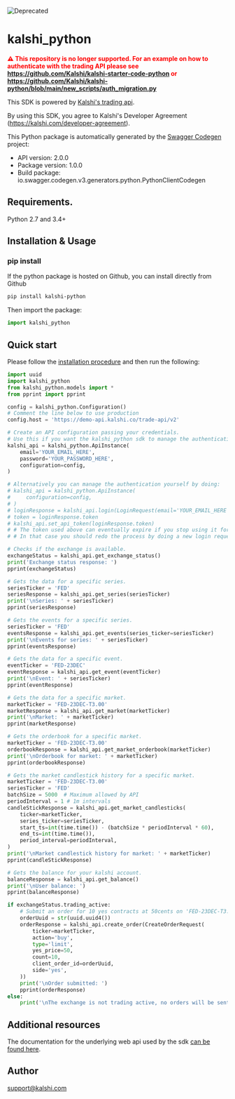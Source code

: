 ![Deprecated](https://img.shields.io/badge/status-deprecated-red)

# kalshi_python
<span style="color: red; font-weight: bold;">⚠️ This repository is no longer supported. For an example on how to authenticate with the trading API please see https://github.com/Kalshi/kalshi-starter-code-python or https://github.com/Kalshi/kalshi-python/blob/main/new_scripts/auth_migration.py </span>

This SDK is powered by [Kalshi's trading api](https://trading-api.readme.io). 

By using this SDK, you agree to Kalshi's Developer Agreement (https://kalshi.com/developer-agreement).

This Python package is automatically generated by the [Swagger Codegen](https://github.com/swagger-api/swagger-codegen) project:

- API version: 2.0.0
- Package version: 1.0.0
- Build package: io.swagger.codegen.v3.generators.python.PythonClientCodegen

## Requirements.

Python 2.7 and 3.4+

## Installation & Usage

### pip install

If the python package is hosted on Github, you can install directly from Github

```sh
pip install kalshi-python
```

Then import the package:
```python
import kalshi_python 
```

## Quick start

Please follow the [installation procedure](#installation--usage) and then run the following:

```python
import uuid
import kalshi_python
from kalshi_python.models import *
from pprint import pprint

config = kalshi_python.Configuration()
# Comment the line below to use production
config.host = 'https://demo-api.kalshi.co/trade-api/v2'

# Create an API configuration passing your credentials.
# Use this if you want the kalshi_python sdk to manage the authentication for you.
kalshi_api = kalshi_python.ApiInstance(
    email='YOUR_EMAIL_HERE',
    password='YOUR_PASSWORD_HERE',
    configuration=config,
)

# Alternatively you can manage the authentication yourself by doing:
# kalshi_api = kalshi_python.ApiInstance(
#     configuration=config,
# )
# loginResponse = kalshi_api.login(LoginRequest(email='YOUR_EMAIL_HERE', password='YOUR_PASSWORD_HERE'))
# token = loginResponse.token
# kalshi_api.set_api_token(loginResponse.token)
# # The token used above can eventually expire if you stop using it for more than 30 minutes.
# # In that case you should redo the process by doing a new login request and setting the api token again in the same way.

# Checks if the exchange is available.
exchangeStatus = kalshi_api.get_exchange_status()
print('Exchange status response: ')
pprint(exchangeStatus)

# Gets the data for a specific series.
seriesTicker = 'FED'
seriesResponse = kalshi_api.get_series(seriesTicker)
print('\nSeries: ' + seriesTicker)
pprint(seriesResponse)

# Gets the events for a specific series.
seriesTicker = 'FED'
eventsResponse = kalshi_api.get_events(series_ticker=seriesTicker)
print('\nEvents for series: ' + seriesTicker)
pprint(eventsResponse)

# Gets the data for a specific event.
eventTicker = 'FED-23DEC'
eventResponse = kalshi_api.get_event(eventTicker)
print('\nEvent: ' + seriesTicker)
pprint(eventResponse)

# Gets the data for a specific market.
marketTicker = 'FED-23DEC-T3.00'
marketResponse = kalshi_api.get_market(marketTicker)
print('\nMarket: ' + marketTicker)
pprint(marketResponse)

# Gets the orderbook for a specific market.
marketTicker = 'FED-23DEC-T3.00'
orderbookResponse = kalshi_api.get_market_orderbook(marketTicker)
print('\nOrderbook for market: ' + marketTicker)
pprint(orderbookResponse)

# Gets the market candlestick history for a specific market.
marketTicker = 'FED-23DEC-T3.00'
seriesTicker = 'FED'
batchSize = 5000  # Maximum allowed by API
periodInterval = 1 # 1m intervals
candleStickResponse = kalshi_api.get_market_candlesticks(
    ticker=marketTicker,
    series_ticker=seriesTicker,
    start_ts=int(time.time()) - (batchSize * periodInterval * 60),
    end_ts=int(time.time()),
    period_interval=periodInterval, 
)
print('\nMarket candlestick history for market: ' + marketTicker)
pprint(candleStickResponse)

# Gets the balance for your kalshi account.
balanceResponse = kalshi_api.get_balance()
print('\nUser balance: ')
pprint(balanceResponse)

if exchangeStatus.trading_active:
    # Submit an order for 10 yes contracts at 50cents on 'FED-23DEC-T3.00'.
    orderUuid = str(uuid.uuid4())
    orderResponse = kalshi_api.create_order(CreateOrderRequest(
        ticker=marketTicker,
        action='buy',
        type='limit',
        yes_price=50,
        count=10,
        client_order_id=orderUuid,
        side='yes',
    ))
    print('\nOrder submitted: ')
    pprint(orderResponse)
else:
    print('\nThe exchange is not trading active, no orders will be sent right now.')
```


## Additional resources

The documentation for the underlying web api used by the sdk [can be found here](https://trading-api.readme.io). 


## Author

support@kalshi.com
